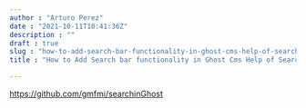 ```yaml
---
author : "Arturo Perez"
date : "2021-10-11T10:41:36Z"
description : ""
draft : true
slug : "how-to-add-search-bar-functionality-in-ghost-cms-help-of-searchinghost"
title : "How to Add Search bar functionality in Ghost Cms Help of SearchinGhost"

---
```





https://github.com/gmfmi/searchinGhost



